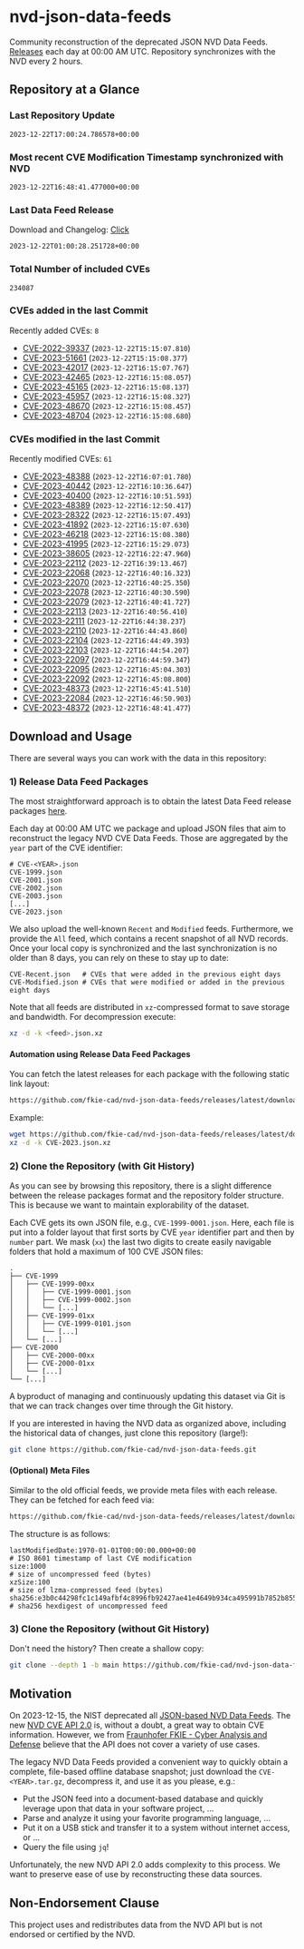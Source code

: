 # nvd-json-data-feeds

Community reconstruction of the deprecated JSON NVD Data Feeds. 
[Releases](https://github.com/fkie-cad/nvd-json-data-feeds/releases/latest) each day at 00:00 AM UTC.
Repository synchronizes with the NVD every 2 hours.

## Repository at a Glance

### Last Repository Update

```plain
2023-12-22T17:00:24.786578+00:00
```

### Most recent CVE Modification Timestamp synchronized with NVD

```plain
2023-12-22T16:48:41.477000+00:00
```

### Last Data Feed Release

Download and Changelog: [Click](https://github.com/fkie-cad/nvd-json-data-feeds/releases/latest)

```plain
2023-12-22T01:00:28.251728+00:00
```

### Total Number of included CVEs

```plain
234087
```

### CVEs added in the last Commit

Recently added CVEs: `8`

* [CVE-2022-39337](CVE-2022/CVE-2022-393xx/CVE-2022-39337.json) (`2023-12-22T15:15:07.810`)
* [CVE-2023-51661](CVE-2023/CVE-2023-516xx/CVE-2023-51661.json) (`2023-12-22T15:15:08.377`)
* [CVE-2023-42017](CVE-2023/CVE-2023-420xx/CVE-2023-42017.json) (`2023-12-22T16:15:07.767`)
* [CVE-2023-42465](CVE-2023/CVE-2023-424xx/CVE-2023-42465.json) (`2023-12-22T16:15:08.057`)
* [CVE-2023-45165](CVE-2023/CVE-2023-451xx/CVE-2023-45165.json) (`2023-12-22T16:15:08.137`)
* [CVE-2023-45957](CVE-2023/CVE-2023-459xx/CVE-2023-45957.json) (`2023-12-22T16:15:08.327`)
* [CVE-2023-48670](CVE-2023/CVE-2023-486xx/CVE-2023-48670.json) (`2023-12-22T16:15:08.457`)
* [CVE-2023-48704](CVE-2023/CVE-2023-487xx/CVE-2023-48704.json) (`2023-12-22T16:15:08.680`)


### CVEs modified in the last Commit

Recently modified CVEs: `61`

* [CVE-2023-48388](CVE-2023/CVE-2023-483xx/CVE-2023-48388.json) (`2023-12-22T16:07:01.780`)
* [CVE-2023-40442](CVE-2023/CVE-2023-404xx/CVE-2023-40442.json) (`2023-12-22T16:10:36.647`)
* [CVE-2023-40400](CVE-2023/CVE-2023-404xx/CVE-2023-40400.json) (`2023-12-22T16:10:51.593`)
* [CVE-2023-48389](CVE-2023/CVE-2023-483xx/CVE-2023-48389.json) (`2023-12-22T16:12:50.417`)
* [CVE-2023-28322](CVE-2023/CVE-2023-283xx/CVE-2023-28322.json) (`2023-12-22T16:15:07.493`)
* [CVE-2023-41892](CVE-2023/CVE-2023-418xx/CVE-2023-41892.json) (`2023-12-22T16:15:07.630`)
* [CVE-2023-46218](CVE-2023/CVE-2023-462xx/CVE-2023-46218.json) (`2023-12-22T16:15:08.380`)
* [CVE-2023-41995](CVE-2023/CVE-2023-419xx/CVE-2023-41995.json) (`2023-12-22T16:15:29.073`)
* [CVE-2023-38605](CVE-2023/CVE-2023-386xx/CVE-2023-38605.json) (`2023-12-22T16:22:47.960`)
* [CVE-2023-22112](CVE-2023/CVE-2023-221xx/CVE-2023-22112.json) (`2023-12-22T16:39:13.467`)
* [CVE-2023-22068](CVE-2023/CVE-2023-220xx/CVE-2023-22068.json) (`2023-12-22T16:40:16.323`)
* [CVE-2023-22070](CVE-2023/CVE-2023-220xx/CVE-2023-22070.json) (`2023-12-22T16:40:25.350`)
* [CVE-2023-22078](CVE-2023/CVE-2023-220xx/CVE-2023-22078.json) (`2023-12-22T16:40:30.590`)
* [CVE-2023-22079](CVE-2023/CVE-2023-220xx/CVE-2023-22079.json) (`2023-12-22T16:40:41.727`)
* [CVE-2023-22113](CVE-2023/CVE-2023-221xx/CVE-2023-22113.json) (`2023-12-22T16:40:56.410`)
* [CVE-2023-22111](CVE-2023/CVE-2023-221xx/CVE-2023-22111.json) (`2023-12-22T16:44:38.237`)
* [CVE-2023-22110](CVE-2023/CVE-2023-221xx/CVE-2023-22110.json) (`2023-12-22T16:44:43.860`)
* [CVE-2023-22104](CVE-2023/CVE-2023-221xx/CVE-2023-22104.json) (`2023-12-22T16:44:49.393`)
* [CVE-2023-22103](CVE-2023/CVE-2023-221xx/CVE-2023-22103.json) (`2023-12-22T16:44:54.207`)
* [CVE-2023-22097](CVE-2023/CVE-2023-220xx/CVE-2023-22097.json) (`2023-12-22T16:44:59.347`)
* [CVE-2023-22095](CVE-2023/CVE-2023-220xx/CVE-2023-22095.json) (`2023-12-22T16:45:04.303`)
* [CVE-2023-22092](CVE-2023/CVE-2023-220xx/CVE-2023-22092.json) (`2023-12-22T16:45:08.800`)
* [CVE-2023-48373](CVE-2023/CVE-2023-483xx/CVE-2023-48373.json) (`2023-12-22T16:45:41.510`)
* [CVE-2023-22084](CVE-2023/CVE-2023-220xx/CVE-2023-22084.json) (`2023-12-22T16:46:50.903`)
* [CVE-2023-48372](CVE-2023/CVE-2023-483xx/CVE-2023-48372.json) (`2023-12-22T16:48:41.477`)


## Download and Usage

There are several ways you can work with the data in this repository:

### 1) Release Data Feed Packages

The most straightforward approach is to obtain the latest Data Feed release packages [here](https://github.com/fkie-cad/nvd-json-data-feeds/releases/latest).

Each day at 00:00 AM UTC we package and upload JSON files that aim to reconstruct the legacy NVD CVE Data Feeds.
Those are aggregated by the `year` part of the CVE identifier:

```
# CVE-<YEAR>.json
CVE-1999.json
CVE-2001.json
CVE-2002.json
CVE-2003.json
[...]
CVE-2023.json
```

We also upload the well-known `Recent` and `Modified` feeds.
Furthermore, we provide the `All` feed, which contains a recent snapshot of all NVD records.
Once your local copy is synchronized and the last synchronization is no older than 8 days, you can rely on these to stay up to date:

```plain
CVE-Recent.json   # CVEs that were added in the previous eight days
CVE-Modified.json # CVEs that were modified or added in the previous eight days
```

Note that all feeds are distributed in `xz`-compressed format to save storage and bandwidth.
For decompression execute:

```sh
xz -d -k <feed>.json.xz
```


#### Automation using Release Data Feed Packages

You can fetch the latest releases for each package with the following static link layout:

```sh
https://github.com/fkie-cad/nvd-json-data-feeds/releases/latest/download/CVE-<YEAR>.json.xz
```

Example:

```sh
wget https://github.com/fkie-cad/nvd-json-data-feeds/releases/latest/download/CVE-2023.json.xz
xz -d -k CVE-2023.json.xz
```



### 2) Clone the Repository (with Git History)

As you can see by browsing this repository, there is a slight difference between the release packages format and the repository folder structure.
This is because we want to maintain explorability of the dataset.

Each CVE gets its own JSON file, e.g., `CVE-1999-0001.json`.
Here, each file is put into a folder layout that first sorts by CVE `year` identifier part and then by `number` part.
We mask (`xx`) the last two digits to create easily navigable folders that hold a maximum of 100 CVE JSON files:

```plain
.
├── CVE-1999
│   ├── CVE-1999-00xx
│   │   ├── CVE-1999-0001.json
│   │   ├── CVE-1999-0002.json
│   │   └── [...]
│   ├── CVE-1999-01xx
│   │   ├── CVE-1999-0101.json
│   │   └── [...]
│   └── [...]
├── CVE-2000
│   ├── CVE-2000-00xx
│   ├── CVE-2000-01xx
│   └── [...]
└── [...]
```

A byproduct of managing and continuously updating this dataset via Git is that we can track changes over time through the Git history.

If you are interested in having the NVD data as organized above, including the historical data of changes, just clone this repository (large!):

```sh
git clone https://github.com/fkie-cad/nvd-json-data-feeds.git
```

#### (Optional) Meta Files

Similar to the old official feeds, we provide meta files with each release. They can be fetched for each feed via:

```sh
https://github.com/fkie-cad/nvd-json-data-feeds/releases/latest/download/CVE-<YEAR>.meta
```

The structure is as follows:

```plain
lastModifiedDate:1970-01-01T00:00:00.000+00:00                          # ISO 8601 timestamp of last CVE modification
size:1000                                                               # size of uncompressed feed (bytes)
xzSize:100                                                              # size of lzma-compressed feed (bytes)
sha256:e3b0c44298fc1c149afbf4c8996fb92427ae41e4649b934ca495991b7852b855 # sha256 hexdigest of uncompressed feed
```


### 3) Clone the Repository (without Git History)

Don't need the history? Then create a shallow copy:

```sh
git clone --depth 1 -b main https://github.com/fkie-cad/nvd-json-data-feeds.git
```

## Motivation

On 2023-12-15, the NIST deprecated all [JSON-based NVD Data Feeds](https://nvd.nist.gov/vuln/data-feeds#divRetirementBanner-1).
The new [NVD CVE API 2.0](https://nvd.nist.gov/developers/vulnerabilities) is, without a doubt, a great way to obtain CVE information.
However, we from [Fraunhofer FKIE - Cyber Analysis and Defense](https://www.fkie.fraunhofer.de/en/departments/cad.html) believe that the API does not cover a variety of use cases.

The legacy NVD Data Feeds provided a convenient way to quickly obtain a complete, file-based offline database snapshot; just download the `CVE-<YEAR>.tar.gz`, decompress it, and use it as you please, e.g.:

* Put the JSON feed into a document-based database and quickly leverage upon that data in your software project, ...
* Parse and analyze it using your favorite programming language, ...
* Put it on a USB stick and transfer it to a system without internet access, or ...
* Query the file using `jq`!

Unfortunately, the new NVD API 2.0 adds complexity to this process.
We want to preserve ease of use by reconstructing these data sources.

## Non-Endorsement Clause

This project uses and redistributes data from the NVD API but is not endorsed or certified by the NVD.